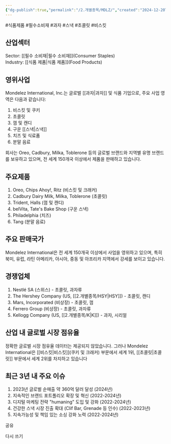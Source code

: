```yaml
---
{"dg-publish":true,"permalink":"/2.개별종목/MDLZ/","created":"2024-12-20T21:06:48.494+09:00","updated":"2025-06-03T20:06:00.064+09:00"}
---
```


#식품제품 #필수소비재 #과자 #스낵 #초콜릿 #비스킷

## 산업섹터

Sector: [[필수 소비재\|필수 소비재]](Consumer Staples)  
Industry: [[식품 제품\|식품 제품]](Food Products)

## 영위사업

Mondelez International, Inc.는 글로벌 [[과자\|과자]] 및 식품 기업으로, 주요 사업 영역은 다음과 같습니다:

1. 비스킷 및 쿠키
2. 초콜릿
3. 껌 및 캔디
4. 구운 [[스낵\|스낵]]
5. 치즈 및 식료품
6. 분말 음료

회사는 Oreo, Cadbury, Milka, Toblerone 등의 글로벌 브랜드와 지역별 유명 브랜드를 보유하고 있으며, 전 세계 150개국 이상에서 제품을 판매하고 있습니다.

## 주요제품

1. Oreo, Chips Ahoy!, Ritz (비스킷 및 크래커)
2. Cadbury Dairy Milk, Milka, Toblerone (초콜릿)
3. Trident, Halls (껌 및 캔디)
4. belVita, Tate's Bake Shop (구운 스낵)
5. Philadelphia (치즈)
6. Tang (분말 음료)

## 주요 판매국가

Mondelez International은 전 세계 150개국 이상에서 사업을 영위하고 있으며, 특히 북미, 유럽, 라틴 아메리카, 아시아, 중동 및 아프리카 지역에서 강세를 보이고 있습니다.

## 경쟁업체

1. Nestlé SA (스위스) - 초콜릿, 과자류
2. The Hershey Company (US, [[2.개별종목/HSY\|HSY]]) - 초콜릿, 캔디
3. Mars, Incorporated (비상장) - 초콜릿, 껌
4. Ferrero Group (비상장) - 초콜릿, 과자류
5. Kellogg Company (US, [[2.개별종목/K\|K]]) - 과자, 시리얼

## 산업 내 글로벌 시장 점유율

정확한 글로벌 시장 점유율 데이터는 제공되지 않았습니다. 그러나 Mondelez International은 [[비스킷\|비스킷]](쿠키 및 크래커) 부문에서 세계 1위, [[초콜릿\|초콜릿]] 부문에서 세계 2위를 차지하고 있습니다

## 최근 3년 내 주요 이슈

1. 2023년 글로벌 순매출 약 360억 달러 달성 (2024년)
2. 지속적인 브랜드 포트폴리오 확장 및 혁신 (2022-2024년)
3. 디지털 마케팅 전략 "humaning" 도입 및 강화 (2022-2024년)
4. 건강한 스낵 시장 진출 확대 (Clif Bar, Grenade 등 인수) (2022-2023년)
5. 지속가능성 및 책임 있는 소싱 강화 노력 (2022-2024년)

공유

다시 쓰기